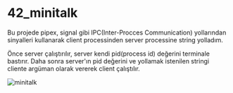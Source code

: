 # 42_minitalk

Bu projede pipex, signal gibi IPC(Inter-Procces Communication) yollarından sinyalleri kullanarak client processinden server processine string yolladım.

Önce server çalıştırılır, server kendi pid(process id) değerini terminale bastırır. Daha sonra server'ın pid değerini ve yollamak istenilen stringi cliente argüman olarak vererek client çalıştılır.

![minitalk](https://user-images.githubusercontent.com/89595806/227714025-8fa58296-bd22-4a11-8fcf-db45a21cdf63.png)
